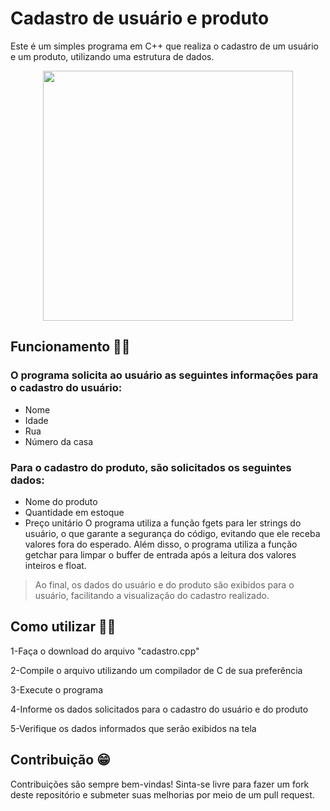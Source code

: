 # Cadastro de usuário e produto
Este é um simples programa em C++ que realiza o cadastro de um usuário e um produto, utilizando uma estrutura de dados.

<div align= "center">
<img src="https://github.com/GabrieLobatoCabral/cadastro-usuario-produto/assets/113934416/17612b98-9b80-4ad5-a152-d08539fc2ad6.png" width="400px" />
</div>

## Funcionamento 🙆‍♂️
### O programa solicita ao usuário as seguintes informações para o cadastro do usuário:

- Nome
- Idade
- Rua
- Número da casa

### Para o cadastro do produto, são solicitados os seguintes dados:

- Nome do produto
- Quantidade em estoque
- Preço unitário
O programa utiliza a função fgets para ler strings do usuário, o que garante a segurança do código, evitando que ele receba valores fora do esperado. Além disso, o programa utiliza a função getchar para limpar o buffer de entrada após a leitura dos valores inteiros e float.

> Ao final, os dados do usuário e do produto são exibidos para o usuário, facilitando a visualização do cadastro realizado.

## Como utilizar 🤷‍♂️
1-Faça o download do arquivo "cadastro.cpp"

2-Compile o arquivo utilizando um compilador de C de sua preferência

3-Execute o programa

4-Informe os dados solicitados para o cadastro do usuário e do produto

5-Verifique os dados informados que serão exibidos na tela

## Contribuição 😁
Contribuições são sempre bem-vindas! Sinta-se livre para fazer um fork deste repositório e submeter suas melhorias por meio de um pull request.
